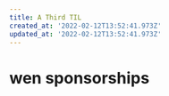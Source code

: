 ```yaml
---
title: A Third TIL
created_at: '2022-02-12T13:52:41.973Z'
updated_at: '2022-02-12T13:52:41.973Z'
---
```


# wen sponsorships
